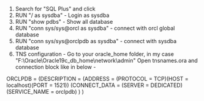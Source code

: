 1. Search for "SQL Plus" and click
2. RUN "/ as sysdba" - Login as sysdba 
3. RUN "show pdbs"  - Show all database
4. RUN "conn sys/sys@orcl as sysdba" - connect with orcl global database
5. RUN "conn sys/sys@orclpdb as sysdba" - connect with sysdba database
6. TNS configuration -
   Go to your oracle_home folder, in my case "F:\Oracle\Oracle19c_db_home\network\admin"
   Open tnsnames.ora and connection block like in below -

  ORCLPDB =
  (DESCRIPTION =
    (ADDRESS = (PROTOCOL = TCP)(HOST = localhost)(PORT = 1521))
    (CONNECT_DATA =
      (SERVER = DEDICATED)
      (SERVICE_NAME = orclpdb)
    )
  )

